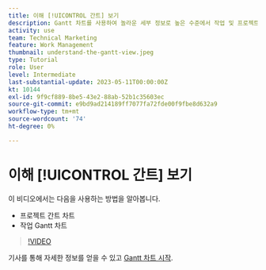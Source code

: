 ```yaml
---
title: 이해 [!UICONTROL 간트] 보기
description: Gantt 차트를 사용하여 놀라운 세부 정보로 높은 수준에서 작업 및 프로젝트를 신속하게 보는 방법을 알아봅니다.
activity: use
team: Technical Marketing
feature: Work Management
thumbnail: understand-the-gantt-view.jpeg
type: Tutorial
role: User
level: Intermediate
last-substantial-update: 2023-05-11T00:00:00Z
kt: 10144
exl-id: 9f9cf889-8be5-43e2-88ab-52b1c35603ec
source-git-commit: e9bd9ad214189ff7077fa72fde00f9fbe8d632a9
workflow-type: tm+mt
source-wordcount: '74'
ht-degree: 0%

---
```


# 이해 [!UICONTROL 간트] 보기

이 비디오에서는 다음을 사용하는 방법을 알아봅니다.

* 프로젝트 간트 차트
* 작업 Gantt 차트

>[!VIDEO](https://video.tv.adobe.com/v/3419304/?quality=12&learn=on)

기사를 통해 자세한 정보를 얻을 수 있고 [Gantt 차트 시작](https://experienceleague.adobe.com/docs/workfront/using/manage-work/the-gantt-chart/gantt-chart-overview/get-started-with-gantt.html?lang=en).
